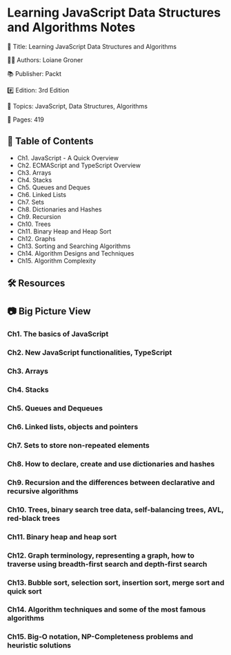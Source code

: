 # Learning JavaScript Data Structures and Algorithms Notes

📕 Title: Learning JavaScript Data Structures and Algorithms

👨‍💻 Authors: Loiane Groner

📚 Publisher: Packt

#️⃣ Edition: 3rd Edition

💾 Topics: JavaScript, Data Structures, Algorithms

📄 Pages: 419

## 📝 Table of Contents

- Ch1. JavaScript - A Quick Overview
- Ch2. ECMAScript and TypeScript Overview
- Ch3. Arrays
- Ch4. Stacks
- Ch5. Queues and Deques
- Ch6. Linked Lists
- Ch7. Sets
- Ch8. Dictionaries and Hashes
- Ch9. Recursion
- Ch10. Trees
- Ch11. Binary Heap and Heap Sort
- Ch12. Graphs
- Ch13. Sorting and Searching Algorithms
- Ch14. Algorithm Designs and Techniques
- Ch15. Algorithm Complexity

## 🛠️ Resources

## 📷 Big Picture View

### Ch1. The basics of JavaScript

### Ch2. New JavaScript functionalities, TypeScript

### Ch3. Arrays

### Ch4. Stacks

### Ch5. Queues and Dequeues

### Ch6. Linked lists, objects and pointers

### Ch7. Sets to store non-repeated elements

### Ch8. How to declare, create and use dictionaries and hashes

### Ch9. Recursion and the differences between declarative and recursive algorithms

### Ch10. Trees, binary search tree data, self-balancing trees, AVL, red-black trees

### Ch11. Binary heap and heap sort

### Ch12. Graph terminology, representing a graph, how to traverse using breadth-first search and depth-first search

### Ch13. Bubble sort, selection sort, insertion sort, merge sort and quick sort

### Ch14. Algorithm techniques and some of the most famous algorithms

### Ch15. Big-O notation, NP-Completeness problems and heuristic solutions
